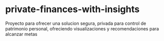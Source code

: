 # private-finances-with-insights
Proyecto para ofrecer una solucion segura, privada para control de patrimonio personal, ofreciendo visualizaciones y recomendaciones para alcanzar metas
